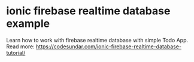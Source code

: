 # ionic firebase realtime database example

Learn how to work with firebase realtime database with simple Todo App. Read more: https://codesundar.com/ionic-firebase-realtime-database-tutorial/

